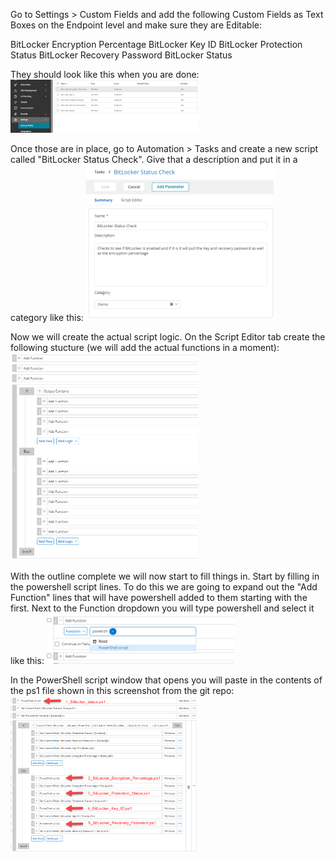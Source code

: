 Go to Settings > Custom Fields and add the following Custom Fields as Text Boxes on the Endpoint level and make sure they are Editable:

BitLocker Encryption Percentage
BitLocker Key ID
BitLocker Protection Status
BitLocker Recovery Password
BitLocker Status

They should look like this when you are done:
<img
  src="/screenshots/CustomFields.png"
  alt="Custom Fields"
  title="Custom Fields"
  style="display: inline-block; margin: 0 auto; max-width: 300px">

Once those are in place, go to Automation > Tasks and create a new script called "BitLocker Status Check".  Give that a description and put it in a category like this:
<img
  src="/screenshots/ScriptSummary.png"
  alt="Script Summary"
  title="Script Summary"
  style="display: inline-block; margin: 0 auto; max-width: 300px">

Now we will create the actual script logic.  On the Script Editor tab create the following stucture (we will add the actual functions in a moment):
<img
  src="/screenshots/ScriptOutline.png"
  alt="Script Summary"
  title="Script Summary"
  style="display: inline-block; margin: 0 auto; max-width: 300px">

With the outline complete we will now start to fill things in.  Start by filling in the powershell script lines.  To do this we are going to expand out the  "Add Function" lines that will have powershell added to them starting with the first.  Next to the Function dropdown you will type powershell and select it like this: 
<img
  src="/screenshots/ScriptPowerShellLine.png"
  alt="Script Summary"
  title="Script Summary"
  style="display: inline-block; margin: 0 auto; max-width: 300px">

In the PowerShell script window that opens you will paste in the contents of the ps1 file shown in this screenshot from the git repo:
<img
  src="/screenshots/ScriptPowershell.png"
  alt="Script Summary"
  title="Script Summary"
  style="display: inline-block; margin: 0 auto; max-width: 300px">